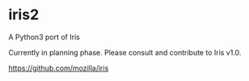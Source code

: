 # iris2
A Python3 port of Iris

Currently in planning phase. Please consult and contribute to Iris v1.0.

https://github.com/mozilla/iris
